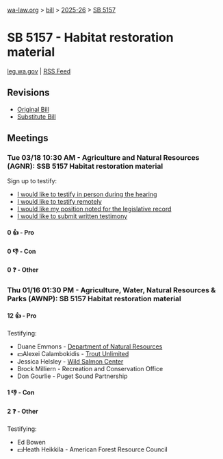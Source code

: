 [wa-law.org](/) > [bill](/bill/) > [2025-26](/bill/2025-26/) > [SB 5157](/bill/2025-26/sb/5157/)

# SB 5157 - Habitat restoration material
[leg.wa.gov](https://app.leg.wa.gov/billsummary?BillNumber=5157&Year=2025&Initiative=false) | [RSS Feed](./rss.xml)

## Revisions
* [Original Bill](1/)
* [Substitute Bill](S/)

## Meetings
### Tue 03/18 10:30 AM - Agriculture and Natural Resources (AGNR): SSB 5157 Habitat restoration material
Sign up to testify:
* [I would like to testify in person during the hearing](https://app.leg.wa.gov/csi/Testifier/Add?chamber=House&mId=33047&aId=165583&caId=26440&tId=1)
* [I would like to testify remotely](https://app.leg.wa.gov/csi/Testifier/Add?chamber=House&mId=33047&aId=165583&caId=26440&tId=2)
* [I would like my position noted for the legislative record](https://app.leg.wa.gov/csi/Testifier/Add?chamber=House&mId=33047&aId=165583&caId=26440&tId=3)
* [I would like to submit written testimony](https://app.leg.wa.gov/csi/Testifier/Add?chamber=House&mId=33047&aId=165583&caId=26440&tId=4)

#### 0 👍 - Pro

#### 0 👎 - Con

#### 0 ❓ - Other

### Thu 01/16 01:30 PM - Agriculture, Water, Natural Resources & Parks (AWNP): SB 5157 Habitat restoration material
#### 12 👍 - Pro
Testifying:
* Duane Emmons - [Department of Natural Resources](/org/department_of_natural_resources/)
* 💵Alexei Calambokidis - [Trout Unlimited](/org/trout_unlimited/)
* Jessica Helsley - [Wild Salmon Center](/org/wild_salmon_center/)
* Brock Milliern - Recreation and Conservation Office
* Don Gourlie - Puget Sound Partnership

#### 1 👎 - Con

#### 2 ❓ - Other
Testifying:
* Ed Bowen
* 💵Heath Heikkila - American Forest Resource Council
